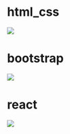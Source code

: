 
# html_css

<a href="https://github.com/Merzaad/learning_js_html_css_bootstrap/tree/main/merz"><img src="https://i.postimg.cc/NGzVd7Xt/merz.jpg"></a>



# bootstrap
<a href="https://github.com/Merzaad/learning_js_html_css_bootstrap/tree/main/healthcare"><img src="https://i.postimg.cc/mkgFc8Kz/hc.jpg"></a>



# react
<a href="https://github.com/Merzaad/learning_django_react/tree/main/react/news"><img src="https://i.postimg.cc/15tPXYjT/news.jpg"></a>

